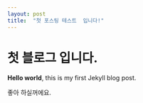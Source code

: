 ```yaml
---
layout: post
title:  "첫 포스팅 테스트  입니다!"
---
```


# 첫 블로그 입니다.

**Hello world**, this is my first Jekyll blog post.

좋아 하실꺼에요.
